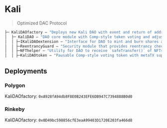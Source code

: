 # Kali

> Optimized DAC Protocol

```ml
├─ KaliDAOfactory — "Deploys new Kali DAO with event and return of address"
│  ├─ KaliDAO — "DAO core module with Comp-style token voting and adjustment of membership, low-level calls on quorum/supermajority"
│  │ ├─IKaliDAOextension — "Interface for DAO to mint and burn shares as outputs of interactions with whitelisted external contracts, providing simple modularity"
│  │ ├─ReentrancyGuard — "Security module that provides reentrancy checks on core DAO functions"
│  │ ├─NFThelper — "Utility for DAO to receive `safeTransfer()` of NFTs under ERC-721 & ERC-1155 standards"
│  │ ├─KaliDAOtoken — "Pausable Comp-style voting token with metaTX support"
```

## Deployments

### Polygon

KaliDAOfactory: `0xA928fA94db8F8E0B243EFE6DB947C7394888B0d0`

### Rinkeby

KaliDAOfactory: `0x0D49bc598856cfE3eaA99403D1720E203fa466d8`
